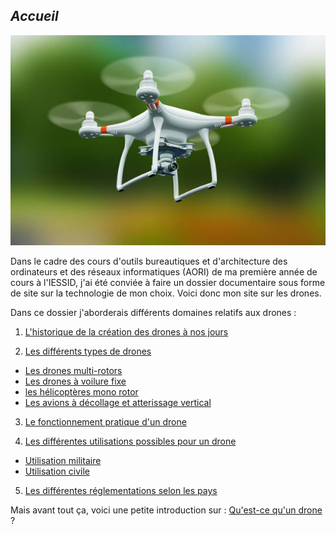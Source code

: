 ## ***Accueil***


![imagelibrededroit](images/istockphoto-911190112-612x612.jpg "image libre de droit")


Dans le cadre des cours d'outils bureautiques et d'architecture des ordinateurs et des réseaux informatiques (AORI) de ma première année de cours à l'IESSID, j'ai été conviée à faire un dossier documentaire sous forme de site sur la technologie de mon choix. Voici donc mon site sur les drones.

Dans ce dossier j'aborderais différents domaines relatifs aux drones :


1. [L'historique de la création des drones à nos jours](historique.md)  


2. [Les différents types de drones](cm.md)  

* [Les drones multi-rotors](multir.md)   
 * [Les drones à voilure fixe](voilfix.md)  
 * [les hélicoptères mono rotor](hmr.md)  
 * [Les avions à décollage et atterissage vertical](adav.md)  
 

3. [Le fonctionnement pratique d'un drone](fonct.md)  


4. [Les différentes utilisations possibles pour un drone](uti.md)   

* [Utilisation militaire](um.md)
* [Utilisation civile](uc.md)

5. [Les différentes réglementations selon les pays](regle.md)


Mais avant tout ça, voici une petite introduction sur : [Qu'est-ce qu'un drone](intro.md) ?
